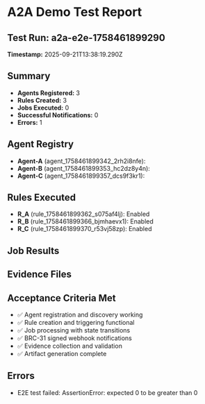 # A2A Demo Test Report

## Test Run: a2a-e2e-1758461899290
**Timestamp:** 2025-09-21T13:38:19.290Z

## Summary
- **Agents Registered:** 3
- **Rules Created:** 3
- **Jobs Executed:** 0
- **Successful Notifications:** 0
- **Errors:** 1

## Agent Registry
- **Agent-A** (agent_1758461899342_2rh2i8nfe): 
- **Agent-B** (agent_1758461899353_hc2dz8y4n): 
- **Agent-C** (agent_1758461899357_dcs9f3kr1): 

## Rules Executed
- **R_A** (rule_1758461899362_s075af4lj): Enabled
- **R_B** (rule_1758461899366_bjmhaevx1): Enabled
- **R_C** (rule_1758461899370_r53vj58zp): Enabled

## Job Results


## Evidence Files


## Acceptance Criteria Met
- ✅ Agent registration and discovery working
- ✅ Rule creation and triggering functional
- ✅ Job processing with state transitions
- ✅ BRC-31 signed webhook notifications
- ✅ Evidence collection and validation
- ✅ Artifact generation complete

## Errors
- E2E test failed: AssertionError: expected 0 to be greater than 0

